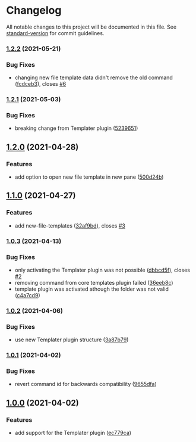 # Changelog

All notable changes to this project will be documented in this file. See [standard-version](https://github.com/conventional-changelog/standard-version) for commit guidelines.

### [1.2.2](https://github.com/Vinzent03/obsidian-hotkeys-for-templates/compare/1.2.1...1.2.2) (2021-05-21)


### Bug Fixes

* changing new file template data didn't remove the old command ([fcdceb3](https://github.com/Vinzent03/obsidian-hotkeys-for-templates/commit/fcdceb3730f4655786f737178ae9315602b0f1a8)), closes [#6](https://github.com/Vinzent03/obsidian-hotkeys-for-templates/issues/6)

### [1.2.1](https://github.com/Vinzent03/obsidian-hotkeys-for-templates/compare/1.2.0...1.2.1) (2021-05-03)


### Bug Fixes

* breaking change from Templater plugin ([5239651](https://github.com/Vinzent03/obsidian-hotkeys-for-templates/commit/52396518c2309be9dd819f8ccf11dfb9618ecc36))

## [1.2.0](https://github.com/Vinzent03/obsidian-hotkeys-for-templates/compare/1.1.0...1.2.0) (2021-04-28)


### Features

* add option to open new file template in new pane ([500d24b](https://github.com/Vinzent03/obsidian-hotkeys-for-templates/commit/500d24b7df593354a9083c15ae3c9c076884e72a))

## [1.1.0](https://github.com/Vinzent03/obsidian-hotkeys-for-templates/compare/1.0.3...1.1.0) (2021-04-27)


### Features

* add new-file-templates ([32af9bd](https://github.com/Vinzent03/obsidian-hotkeys-for-templates/commit/32af9bdacaeae73790dadb6bd7791450ad3a5c42)), closes [#3](https://github.com/Vinzent03/obsidian-hotkeys-for-templates/issues/3)

### [1.0.3](https://github.com/Vinzent03/obsidian-hotkeys-for-templates/compare/1.0.2...1.0.3) (2021-04-13)


### Bug Fixes

* only activating the Templater plugin was not possible ([dbbcd5f](https://github.com/Vinzent03/obsidian-hotkeys-for-templates/commit/dbbcd5f414489a145d3fe80e28412296ec684af4)), closes [#2](https://github.com/Vinzent03/obsidian-hotkeys-for-templates/issues/2)
* removing command from core templates plugin failed ([36eeb8c](https://github.com/Vinzent03/obsidian-hotkeys-for-templates/commit/36eeb8cb298b71dbc274a12c9d3f16eb8c2cf002))
* template plugin was activated athough the folder was not valid ([c4a7cd9](https://github.com/Vinzent03/obsidian-hotkeys-for-templates/commit/c4a7cd998eb74f5d6d6938cb71975c23c0d4173b))

### [1.0.2](https://github.com/Vinzent03/obsidian-hotkeys-for-templates/compare/1.0.1...1.0.2) (2021-04-06)


### Bug Fixes

* use new Templater plugin structure ([3a87b79](https://github.com/Vinzent03/obsidian-hotkeys-for-templates/commit/3a87b790cfefe567aa246258772dd809f852c37d))

### [1.0.1](https://github.com/Vinzent03/obsidian-hotkeys-for-templates/compare/1.0.0...1.0.1) (2021-04-02)


### Bug Fixes

* revert command id for backwards compatibility ([9655dfa](https://github.com/Vinzent03/obsidian-hotkeys-for-templates/commit/9655dfaa1b85f8e1435ed53e44b0119e2ae9ae47))

## [1.0.0](https://github.com/Vinzent03/obsidian-hotkeys-for-templates/compare/0.1.1...1.0.0) (2021-04-02)


### Features

* add support for the Templater plugin ([ec779ca](https://github.com/Vinzent03/obsidian-hotkeys-for-templates/commit/ec779cadf003efa4de9dc3b629048f6fa8361a50))
